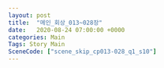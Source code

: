 ```yaml
---
layout: post
title:  "메인_회상_013~028장"
date:   2020-08-24 07:00:00 +0000
categories: Main
Tags: Story Main
SceneCode: ["scene_skip_cp013-028_q1_s10"]
---
```

